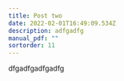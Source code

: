 ```yaml
---
title: Post two
date: 2022-02-01T16:49:09.534Z
description: adfgadfg
manual_pdf: ""
sortorder: 11
---
```

dfgadfgadfgadfg